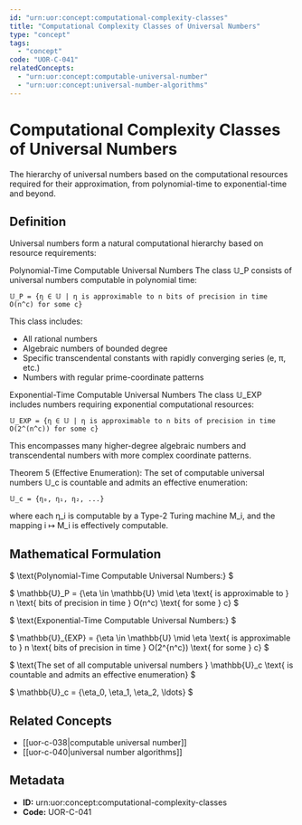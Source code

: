 ```yaml
---
id: "urn:uor:concept:computational-complexity-classes"
title: "Computational Complexity Classes of Universal Numbers"
type: "concept"
tags:
  - "concept"
code: "UOR-C-041"
relatedConcepts:
  - "urn:uor:concept:computable-universal-number"
  - "urn:uor:concept:universal-number-algorithms"
---
```


# Computational Complexity Classes of Universal Numbers

The hierarchy of universal numbers based on the computational resources required for their approximation, from polynomial-time to exponential-time and beyond.

## Definition

Universal numbers form a natural computational hierarchy based on resource requirements:

Polynomial-Time Computable Universal Numbers
The class 𝕌_P consists of universal numbers computable in polynomial time:
```
𝕌_P = {η ∈ 𝕌 | η is approximable to n bits of precision in time O(n^c) for some c}
```
This class includes:
- All rational numbers
- Algebraic numbers of bounded degree
- Specific transcendental constants with rapidly converging series (e, π, etc.)
- Numbers with regular prime-coordinate patterns

Exponential-Time Computable Universal Numbers
The class 𝕌_EXP includes numbers requiring exponential computational resources:
```
𝕌_EXP = {η ∈ 𝕌 | η is approximable to n bits of precision in time O(2^(n^c)) for some c}
```
This encompasses many higher-degree algebraic numbers and transcendental numbers with more complex coordinate patterns.

Theorem 5 (Effective Enumeration): The set of computable universal numbers 𝕌_c is countable and admits an effective enumeration:
```
𝕌_c = {η₀, η₁, η₂, ...}
```
where each η_i is computable by a Type-2 Turing machine M_i, and the mapping i ↦ M_i is effectively computable.

## Mathematical Formulation

$
\text{Polynomial-Time Computable Universal Numbers:}
$

$
\mathbb{U}_P = \{\eta \in \mathbb{U} \mid \eta \text{ is approximable to } n \text{ bits of precision in time } O(n^c) \text{ for some } c\}
$

$
\text{Exponential-Time Computable Universal Numbers:}
$

$
\mathbb{U}_{EXP} = \{\eta \in \mathbb{U} \mid \eta \text{ is approximable to } n \text{ bits of precision in time } O(2^{n^c}) \text{ for some } c\}
$

$
\text{The set of all computable universal numbers } \mathbb{U}_c \text{ is countable and admits an effective enumeration}
$

$
\mathbb{U}_c = \{\eta_0, \eta_1, \eta_2, \ldots\}
$

## Related Concepts

- [[uor-c-038|computable universal number]]
- [[uor-c-040|universal number algorithms]]

## Metadata

- **ID:** urn:uor:concept:computational-complexity-classes
- **Code:** UOR-C-041
